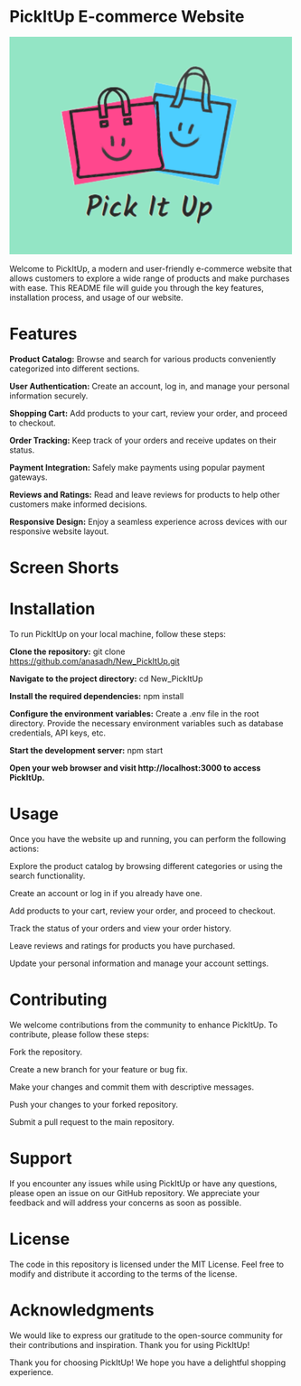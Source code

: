 # PickItUp E-commerce Website
![PickItUp Logo](canva/piuL.png)


Welcome to PickItUp, a modern and user-friendly e-commerce website that allows customers to explore a wide range of products and make purchases with ease. This README file will guide you through the key features, installation process, and usage of our website.

# Features
**Product Catalog:** Browse and search for various products conveniently categorized into different sections.

**User Authentication:** Create an account, log in, and manage your personal information securely.

**Shopping Cart:** Add products to your cart, review your order, and proceed to checkout.

**Order Tracking:** Keep track of your orders and receive updates on their status.

**Payment Integration:** Safely make payments using popular payment gateways.

**Reviews and Ratings:** Read and leave reviews for products to help other customers make informed decisions.

**Responsive Design:** Enjoy a seamless experience across devices with our responsive website layout.

# Screen Shorts

# Installation
To run PickItUp on your local machine, follow these steps:

**Clone the repository:**
git clone https://github.com/anasadh/New_PickItUp.git

**Navigate to the project directory:**
cd New_PickItUp

**Install the required dependencies:**
npm install

**Configure the environment variables:**
Create a .env file in the root directory.
Provide the necessary environment variables such as database credentials, API keys, etc.

**Start the development server:**
npm start

**Open your web browser and visit http://localhost:3000 to access PickItUp.**

# Usage
Once you have the website up and running, you can perform the following actions:

Explore the product catalog by browsing different categories or using the search functionality. 

Create an account or log in if you already have one.

Add products to your cart, review your order, and proceed to checkout.

Track the status of your orders and view your order history.

Leave reviews and ratings for products you have purchased.

Update your personal information and manage your account settings.
# Contributing
We welcome contributions from the community to enhance PickItUp. To contribute, please follow these steps:

Fork the repository.

Create a new branch for your feature or bug fix.

Make your changes and commit them with descriptive messages.

Push your changes to your forked repository.

Submit a pull request to the main repository.
# Support
If you encounter any issues while using PickItUp or have any questions, please open an issue on our GitHub repository. We appreciate your feedback and will address your concerns as soon as possible.

# License
The code in this repository is licensed under the MIT License. Feel free to modify and distribute it according to the terms of the license.

# Acknowledgments
We would like to express our gratitude to the open-source community for their contributions and inspiration. Thank you for using PickItUp!

Thank you for choosing PickItUp! We hope you have a delightful shopping experience.
